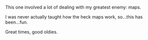 This one involved a lot of dealing with my greatest enemy: maps.

I was never actually taught how the heck maps work, so...this has been...fun.

Great times, good oldies.